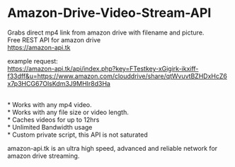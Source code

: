 # Amazon-Drive-Video-Stream-API
Grabs direct mp4 link from amazon drive with filename and picture.
<br>
Free REST API for amazon drive<br>
https://amazon-api.tk

example request:<br>
https://amazon-api.tk/api/index.php?key=FTestkey-xGigirk-ikxiff-f33dff&u=https://www.amazon.com/clouddrive/share/qtWvuvtBZHDxHcZ6x7p3HCG67OlsKdm3J9MHIr8d3Ha

<br>
 * Works with any mp4 video. <br>
 * Works with any file size or video length. <br>
 * Caches videos for up to 12hrs <br>
 * Unlimited Bandwidth usage <br>
 * Custom private script, this API is not saturated<br>

amazon-api.tk is an ultra high speed, advanced and reliable network for amazon drive streaming.
